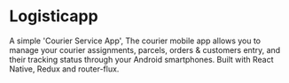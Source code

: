 # Logisticapp
A simple 'Courier Service App', The courier mobile app allows you to manage your courier assignments, parcels, orders & customers entry, and their tracking status through your Android smartphones. Built with React Native, Redux and router-flux.

